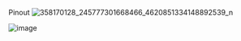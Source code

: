 Pinout
![358170128_245777301668466_4620851334148892539_n](https://github.com/eddyElectronics/lcd_st7565_3.6inch/assets/4636804/0bb603c4-4e4b-49d7-9727-3283df04008a)

![image](https://github.com/eddyElectronics/lcd_st7565_3.6inch/assets/4636804/84ce4117-02de-493b-b014-f3e74a10ef6b)

